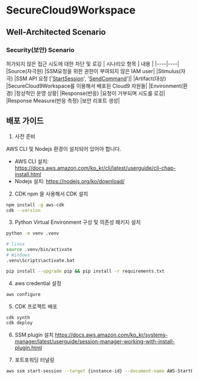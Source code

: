 # SecureCloud9Workspace

## Well-Architected Scenario

### Security(보안) Scenario
허가되지 않은 접근 시도에 대한 차단 및 로깅
| 시나리오 항목 | 내용 |
|----|----|
|Source(자극원)                 |SSM요청을 위한 권한이 부여되지 않은 IAM user|
|Stimulus(자극)                 |SSM API 요청 ['[StartSession](https://docs.aws.amazon.com/ko_kr/systems-manager/latest/APIReference/API_StartSession.html)', '[SendCommand](https://docs.aws.amazon.com/ko_kr/systems-manager/latest/APIReference/API_SendCommand.html)']|
|Artifact(대상)                 |SecureCloud9Workspace를 이용해서 배포된 Cloud9 자원들|
|Environment(환경)              |정상적인 운영 상황|
|Response(반응)                 |요청이 거부되며 시도를 로깅|
|Response Measure(반응 측정)    |보안 리포트 생성|

## 배포 가이드

1. 사전 준비

AWS CLI 및 Nodejs 환경이 설치되어 있어야 합니다.
- AWS CLI 설치: https://docs.aws.amazon.com/ko_kr/cli/latest/userguide/cli-chap-install.html
- Nodejs 설치: https://nodejs.org/ko/download/

2. CDK
npm 을 사용해서 CDK 설치
```bash
npm install -g aws-cdk
cdk --version
```

3. Python Virtual Environment 구성 및 의존성 패키지 설치
```bash
python -m venv .venv

# linux
source .venv/bin/activate
# Windows
.venv\Scripts\activate.bat

pip install --upgrade pip && pip install -r requirements.txt
```

4. aws credential 설정
```bash
aws configure
```
5. CDK 프로젝트 배포
```bash
cdk synth
cdk deploy
```

6. SSM plugin 설치
https://docs.aws.amazon.com/ko_kr/systems-manager/latest/userguide/session-manager-working-with-install-plugin.html

7. 포트포워딩 터널링
```bash
aws ssm start-session --target {instance-id} --document-name AWS-StartPortForwardingSession --parameters "portNumber=22, localPortNumber=4022"
```
